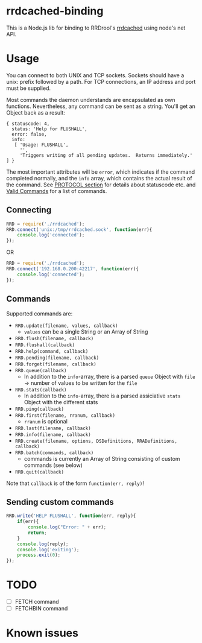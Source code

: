 # rrdcached-binding
This is a Node.js lib for binding to RRDrool's [rrdcached](https://oss.oetiker.ch/rrdtool/doc/rrdcached.en.html) using node's net API.

# Usage
You can connect to both UNIX and TCP sockets. Sockets should have a unix: prefix followed by a path. For TCP connections, an IP address and port must be supplied.

Most commands the daemon understands are encapsulated as own functions. Nevertheless, any command can be sent as a string. You'll get an Object back as a result:
```
{ statuscode: 4,
  status: 'Help for FLUSHALL',
  error: false,
  info:
   [ 'Usage: FLUSHALL',
     '',
     'Triggers writing of all pending updates.  Returns immediately.' ] }
```
The most important attributes will be `error`, which indicates if the command completed normally, and the `info` array, which contains the actual result of the command.
See [PROTOCOL section](https://oss.oetiker.ch/rrdtool/doc/rrdcached.en.html#IPROTOCOL) for details about statuscode etc. and [Valid Commands](https://oss.oetiker.ch/rrdtool/doc/rrdcached.en.html#IValid_Commands) for a list of commands.

## Connecting
``` js
RRD = require('./rrdcached');
RRD.connect('unix:/tmp/rrdcached.sock', function(err){
	console.log('connected');
});
```

OR

``` js
RRD = require('./rrdcached');
RRD.connect('192.168.0.200:42217', function(err){
	console.log('connected');
});
```

## Commands
Supported commands are:
- `RRD.update(filename, values, callback)`
  - `values` can be a single String or an Array of String
- `RRD.flush(filename, callback)`
- `RRD.flushall(callback)`
- `RRD.help(command, callback)`
- `RRD.pending(filename, callback)`
- `RRD.forget(filename, callback)`
- `RRD.queue(callback)`
  - In addition to the `info`-array, there is a parsed `queue` Object with `file` -\> number of values to be written for the `file`
- `RRD.stats(callback)`
  - In addition to the `info`-array, there is a parsed assiciative `stats` Object with the different stats
- `RRD.ping(callback)`
- `RRD.first(filename, rranum, callback)`
  - `rranum` is optional
- `RRD.last(filename, callback)`
- `RRD.info(filename, callback)`
- `RRD.create(filename, options, DSDefinitions, RRADefinitions, callback)`
- `RRD.batch(commands, callback)`
  - commands is currently an Array of String consisting of custom commands (see below)
- `RRD.quit(callback)`

Note that `callback` is of the form `function(err, reply)`!

## Sending custom commands
``` js
RRD.write('HELP FLUSHALL', function(err, reply){
	if(err){
		console.log("Error: " + err);
		return;
	}
	console.log(reply);
	console.log('exiting');
	process.exit(0);
});
```

# TODO
- [ ] FETCH command
- [ ] FETCHBIN command

# Known issues
